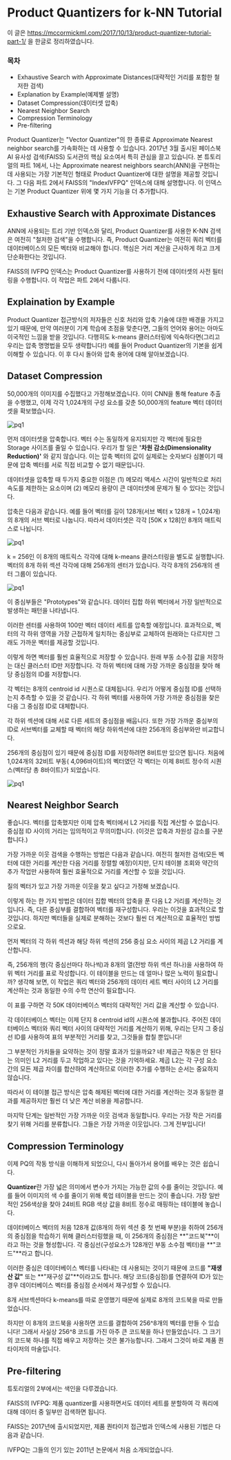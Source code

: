 # Product Quantizers for k-NN Tutorial

이 글은 https://mccormickml.com/2017/10/13/product-quantizer-tutorial-part-1/ 을 한글로 정리하였습니다.



### 목차

* Exhaustive Search with Approximate Distances(대략적인 거리를 포함한 철저한 검색)
* Explanation by Example(예제별 설명)
* Dataset Compression(데이터셋 압축)
* Nearest Neighbor Search
* Compression Terminology
* Pre-filtering



Product Quantizer는 "Vector Quantizer"의 한 종류로 Approximate Nearest neighbor search를 가속화하는 데 사용할 수 있습니다. 2017년 3월 출시된 페이스북 AI 유사성 검색(FAISS) 도서관의 핵심 요소여서 특히 관심을 끌고 있습니다. 본 튜토리얼의 파트 1에서, 나는 Approximate nearest neighbors search(ANN)을 구현하는 데 사용되는 가장 기본적인 형태로 Product Quantizer에 대한 설명을 제공할 것입니다. 그 다음 파트 2에서 FAISS의 "IndexIVFPQ" 인덱스에 대해 설명합니다. 이 인덱스는 기본 Product Quantizer 위에 몇 가지 기능을 더 추가합니다.



## Exhaustive Search with Approximate Distances

ANN에 사용되는 트리 기반 인덱스와 달리, Product Quantizer를 사용한 K-NN 검색은 여전히 "철저한 검색"을 수행합니다. 즉, Product Quantizer는 여전히 쿼리 벡터를 데이터베이스의 모든 벡터와 비교해야 합니다. 핵심은 거리 계산을 근사하게 하고 크게 단순화한다는 것입니다.



FAISS의 IVFPQ 인덱스는 Product Quantizer를 사용하기 전에 데이터셋의 사전 필터링을 수행합니다. 이 작업은 파트 2에서 다룹니다.



## Explaination by Example

Product Quantizer 접근방식의 저자들은 신호 처리와 압축 기술에 대한 배경을 가지고 있기 때문에, 만약 여러분이 기계 학습에 초점을 맞춘다면, 그들의 언어와 용어는 아마도 이국적인 느낌을 받을 것입니다. 다행히도 k-means 클러스터링에 익숙하다면(그리고 우리는 압축 명명법을 모두 생략합니다!) 예를 들어 Product Quantizer의 기본을 쉽게 이해할 수 있습니다. 이 후 다시 돌아와 압축 용어에 대해 알아보겠습니다.



## Dataset Compression

50,000개의 이미지를 수집했다고 가정해보겠습니다. 이미 CNN을 통해 feature 추출을 수행했고, 이제 각각 1,024개의 구성 요소를 갖춘 50,000개의 feature 벡터 데이터셋을 확보했습니다.

![pq1](../../Image/pq_1.png)

먼저 데이터셋을 압축합니다. 벡터 수는 동일하게 유지되지만 각 벡터에 필요한 Storage 사이즈를 줄일 수 있습니다. 우리가 할 일은 **'차원 감소(Dimensionality Reduction)'** 와 같지 않습니다. 이는 압축 벡터의 값이 실제로는 숫자보다 심볼이기 때문에 압축 벡터를 서로 직접 비교할 수 없기 때문입니다.

데이터셋을 압축할 때 두가지 중요한 이점은 (1) 메모리 액세스 시간이 일반적으로 처리 속도를 제한하는 요소이며  (2) 메모리 용량이 큰 데이터셋에 문제가 될 수 있다는 것입니다.

압축은 다음과 같습니다. 예를 들어 벡터를 길이 128개(서브 벡터 x 128개 = 1,024개)의 8개의 서브 벡터로 나눕니다. 따라서 데이터셋은 각각 [50K x 128]인 8개의 매트릭스로 나뉩니다.



![pq1](../../Image/pq_2.png)

k = 256인 이 8개의 매트릭스 각각에 대해 k-means 클러스터링을 별도로 실행합니다. 벡터의 8개 하위 섹션 각각에 대해 256개의 센터가 있습니다. 각각 8개의 256개의 센터 그룹이 있습니다.



![pq1](../../Image/pq_3.png)

이 중심부들은 "Prototypes"와 같습니다. 데이터 집합 하위 벡터에서 가장 일반적으로 발생하는 패턴을 나타냅니다.

이러한 센터를 사용하여 100만 벡터 데이터 세트를 압축할 예정입니다. 효과적으로, 벡터의 각 하위 영역을 가장 근접하게 일치하는 중심부로 교체하여 원래와는 다르지만 그래도 가까운 벡터를 제공할 것입니다.

이렇게 하면 벡터를 훨씬 효율적으로 저장할 수 있습니다. 원래 부동 소수점 값을 저장하는 대신 클러스터 ID만 저장합니다. 각 하위 벡터에 대해 가장 가까운 중심점을 찾아 해당 중심점의 ID를 저장합니다.

각 벡터는 8개의 centroid id 시퀀스로 대체됩니다. 우리가 어떻게 중심점 ID를 선택하는지 추측할 수 있을 것 같습니다. 각 하위 벡터를 사용하여 가장 가까운 중심점을 찾은 다음 그 중심점 ID로 대체합니다.

각 하위 섹션에 대해 서로 다른 세트의 중심점을 배웁니다. 또한 가장 가까운 중심부의 ID로 서브벡터를 교체할 때 벡터의 해당 하위섹션에 대한 256개의 중심부와만 비교합니다.

256개의 중심점이 있기 때문에 중심점 ID를 저장하려면 8비트만 있으면 됩니다. 처음에 1,024개의 32비트 부동( 4,096바이트)의 벡터였던 각 벡터는 이제 8비트 정수의 시퀀스(벡터당 총 8바이트)가 되었습니다.



![pq1](../../Image/pq_4.png)



## Nearest Neighbor Search

좋습니다. 벡터를 압축했지만 이제 압축 벡터에서 L2 거리를 직접 계산할 수 없습니다. 중심점 ID 사이의 거리는 임의적이고 무의미합니다. (이것은 압축과 차원성 감소를 구분합니다.)

가장 가까운 이웃 검색을 수행하는 방법은 다음과 같습니다. 여전히 철저한 검색(모든 벡터에 대한 거리를 계산한 다음 거리를 정렬할 예정)이지만, 단지 테이블 조회와 약간의 추가 작업만 사용하여 훨씬 효율적으로 거리를 계산할 수 있을 것입니다.

질의 벡터가 있고 가장 가까운 이웃을 찾고 싶다고 가정해 보겠습니다.

이렇게 하는 한 가지 방법은 데이터 집합 벡터의 압축을 푼 다음 L2 거리를 계산하는 것입니다. 즉, 다른 중심부를 결합하여 벡터를 재구성합니다. 우리는 이것을 효과적으로 할 것입니다. 하지만 벡터들을 실제로 분해하는 것보다 훨씬 더 계산적으로 효율적인 방법으로요.

먼저 벡터의 각 하위 섹션과 해당 하위 섹션의 256 중심 요소 사이의 제곱 L2 거리를 계산합니다.

즉, 256개의 행(각 중심선마다 하나씩)과 8개의 열(전방 하위 섹션 하나)을 사용하여 하위 벡터 거리를 표로 작성합니다. 이 테이블을 만드는 데 얼마나 많은 노력이 필요합니까? 생각해 보면, 이 작업은 쿼리 벡터와 256개의 데이터 세트 벡터 사이의 L2 거리를 계산하는 것과 동일한 수의 수학 연산이 필요합니다.

이 표를 구하면 각 50K 데이터베이스 벡터의 대략적인 거리 값을 계산할 수 있습니다.

각 데이터베이스 벡터는 이제 단지 8 centroid id의 시퀀스에 불과합니다. 주어진 데이터베이스 벡터와 쿼리 벡터 사이의 대략적인 거리를 계산하기 위해, 우리는 단지 그 중심선 ID를 사용하여 표의 부분적인 거리를 찾고, 그것들을 합칠 뿐입니다!

그 부분적인 가치들을 요약하는 것이 정말 효과가 있을까요? 네! 제곱근 작동은 안 된다는 의미인 L2 거리를 두고 작업하고 있다는 것을 기억하세요. 제곱 L2는 각 구성 요소 간의 모든 제곱 차이를 합산하여 계산하므로 이러한 추가를 수행하는 순서는 중요하지 않습니다.

따라서 이 테이블 접근 방식은 압축 해제된 벡터에 대한 거리를 계산하는 것과 동일한 결과를 제공하지만 훨씬 더 낮은 계산 비용을 제공합니다.

마지막 단계는 일반적인 가장 가까운 이웃 검색과 동일합니다. 우리는 가장 작은 거리를 찾기 위해 거리를 분류합니다. 그들은 가장 가까운 이웃입니다. 그게 전부입니다!



## Compression Terminology

이제 PQ의 작동 방식을 이해하게 되었으니, 다시 돌아가서 용어를 배우는 것은 쉽습니다.

**Quantizer**란 가장 넓은 의미에서 변수가 가지는 가능한 값의 수를 줄이는 것입니다. 예를 들어 이미지의 색 수를 줄이기 위해 룩업 테이블을 만드는 것이 좋습니다. 가장 일반적인 256색상을 찾아 24비트 RGB 색상 값을 8비트 정수로 매핑하는 테이블에 놓습니다.

데이터베이스 벡터의 처음 128개 값(8개의 하위 섹션 중 첫 번째 부분)을 취하여 256개의 중심점을 학습하기 위해 클러스터링했을 때, 이 256개의 중심점은 **"코드북"**이라고 하는 것을 형성합니다. 각 중심선(구성요소가 128개인 부동 소수점 벡터)을 **"코드"**라고 합니다.

이러한 중심은 데이터베이스 벡터를 나타내는 데 사용되는 것이기 때문에 코드를 **"재생산 값"** 또는 **"재구성 값"**이라고도 합니다. 해당 코드(중심점)를 연결하여 ID가 있는 경우 데이터베이스 벡터를 중심점 순서에서 재구성할 수 있습니다.

8개 서브섹션마다 k-means를 따로 운영했기 때문에 실제로 8개의 코드북을 따로 만들었습니다.

하지만 이 8개의 코드북을 사용하면 코드를 결합하여 256^8개의 벡터를 만들 수 있습니다! 그래서 사실상 256^8 코드를 가진 아주 큰 코드북을 하나 만들었습니다. 그 크기의 코드북 하나를 직접 배우고 저장하는 것은 불가능합니다. 그래서 그것이 바로 제품 퀀타이저의 마술입니다.



## Pre-filtering

튜토리얼의 2부에서는 색인을 다루겠습니다.

FAISS의 IVFPQ: 제품 quantizer를 사용하면서도 데이터 세트를 분할하여 각 쿼리에 대해 데이터 중 일부만 검색하면 됩니다. 

FAISS는 2017년에 출시되었지만, 제품 퀀타이저 접근법과 인덱스에 사용된 기법은 다음과 같습니다.

IVFPQ는 그들의 인기 있는 2011년 논문에서 처음 소개되었습니다.